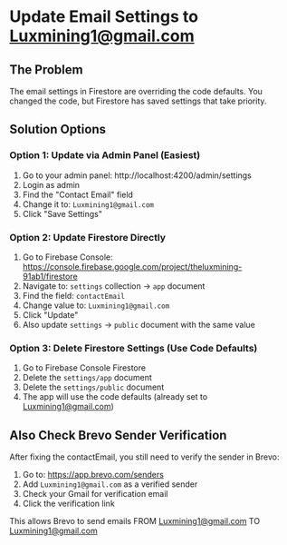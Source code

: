 # Update Email Settings to Luxmining1@gmail.com

## The Problem
The email settings in Firestore are overriding the code defaults. You changed the code, but Firestore has saved settings that take priority.

## Solution Options

### Option 1: Update via Admin Panel (Easiest)
1. Go to your admin panel: http://localhost:4200/admin/settings
2. Login as admin
3. Find the "Contact Email" field
4. Change it to: `Luxmining1@gmail.com`
5. Click "Save Settings"

### Option 2: Update Firestore Directly
1. Go to Firebase Console: https://console.firebase.google.com/project/theluxmining-91ab1/firestore
2. Navigate to: `settings` collection → `app` document
3. Find the field: `contactEmail`
4. Change value to: `Luxmining1@gmail.com`
5. Click "Update"
6. Also update `settings` → `public` document with the same value

### Option 3: Delete Firestore Settings (Use Code Defaults)
1. Go to Firebase Console Firestore
2. Delete the `settings/app` document
3. Delete the `settings/public` document
4. The app will use the code defaults (already set to Luxmining1@gmail.com)

## Also Check Brevo Sender Verification

After fixing the contactEmail, you still need to verify the sender in Brevo:

1. Go to: https://app.brevo.com/senders
2. Add `Luxmining1@gmail.com` as a verified sender
3. Check your Gmail for verification email
4. Click the verification link

This allows Brevo to send emails FROM Luxmining1@gmail.com TO Luxmining1@gmail.com
